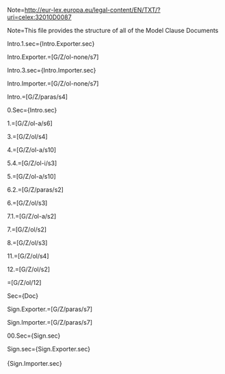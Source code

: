 Note=http://eur-lex.europa.eu/legal-content/EN/TXT/?uri=celex:32010D0087

Note=This file provides the structure of all of the Model Clause Documents

Intro.1.sec={Intro.Exporter.sec}

Intro.Exporter.=[G/Z/ol-none/s7]

Intro.3.sec={Intro.Importer.sec}

Intro.Importer.=[G/Z/ol-none/s7]

Intro.=[G/Z/paras/s4]

0.Sec={Intro.sec}

1.=[G/Z/ol-a/s6]

3.=[G/Z/ol/s4]

4.=[G/Z/ol-a/s10]

5.4.=[G/Z/ol-i/s3]

5.=[G/Z/ol-a/s10]

6.2.=[G/Z/paras/s2]

6.=[G/Z/ol/s3]

7.1.=[G/Z/ol-a/s2]

7.=[G/Z/ol/s2]

8.=[G/Z/ol/s3]

11.=[G/Z/ol/s4]

12.=[G/Z/ol/s2]

=[G/Z/ol/12]

Sec={Doc}

Sign.Exporter.=[G/Z/paras/s7]

Sign.Importer.=[G/Z/paras/s7]

00.Sec={Sign.sec}

Sign.sec={Sign.Exporter.sec}<br><br>{Sign.Importer.sec}